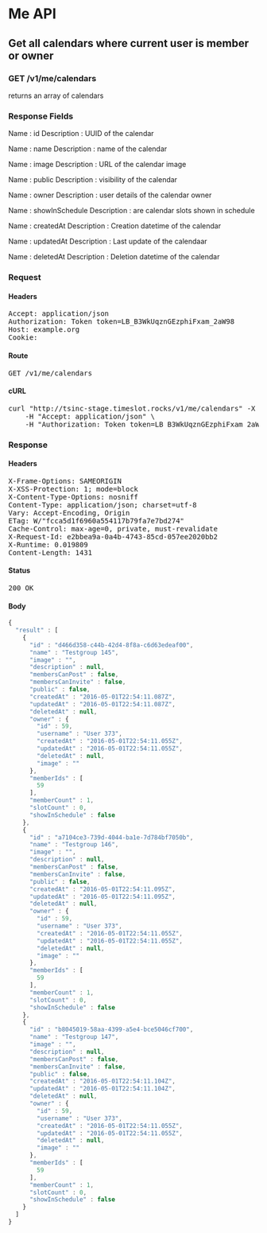 # Me API

## Get all calendars where current user is member or owner

### GET /v1/me/calendars

returns an array of calendars

### Response Fields

Name : id
Description : UUID of the calendar

Name : name
Description : name of the calendar

Name : image
Description : URL of the calendar image

Name : public
Description : visibility of the calendar

Name : owner
Description : user details of the calendar owner

Name : showInSchedule
Description : are calendar slots shown in schedule

Name : createdAt
Description : Creation datetime of the calendar

Name : updatedAt
Description : Last update of the calendaar

Name : deletedAt
Description : Deletion datetime of the calendar

### Request

#### Headers

<pre>Accept: application/json
Authorization: Token token=LB_B3WkUqznGEzphiFxam_2aW98
Host: example.org
Cookie: </pre>

#### Route

<pre>GET /v1/me/calendars</pre>

#### cURL

<pre class="request">curl &quot;http://tsinc-stage.timeslot.rocks/v1/me/calendars&quot; -X GET \
	-H &quot;Accept: application/json&quot; \
	-H &quot;Authorization: Token token=LB_B3WkUqznGEzphiFxam_2aW98&quot;</pre>

### Response

#### Headers

<pre>X-Frame-Options: SAMEORIGIN
X-XSS-Protection: 1; mode=block
X-Content-Type-Options: nosniff
Content-Type: application/json; charset=utf-8
Vary: Accept-Encoding, Origin
ETag: W/&quot;fcca5d1f6960a554117b79fa7e7bd274&quot;
Cache-Control: max-age=0, private, must-revalidate
X-Request-Id: e2bbea9a-0a4b-4743-85cd-057ee2020bb2
X-Runtime: 0.019809
Content-Length: 1431</pre>

#### Status

<pre>200 OK</pre>

#### Body

```javascript
{
  "result" : [
    {
      "id" : "d466d358-c44b-42d4-8f8a-c6d63edeaf00",
      "name" : "Testgroup 145",
      "image" : "",
      "description" : null,
      "membersCanPost" : false,
      "membersCanInvite" : false,
      "public" : false,
      "createdAt" : "2016-05-01T22:54:11.087Z",
      "updatedAt" : "2016-05-01T22:54:11.087Z",
      "deletedAt" : null,
      "owner" : {
        "id" : 59,
        "username" : "User 373",
        "createdAt" : "2016-05-01T22:54:11.055Z",
        "updatedAt" : "2016-05-01T22:54:11.055Z",
        "deletedAt" : null,
        "image" : ""
      },
      "memberIds" : [
        59
      ],
      "memberCount" : 1,
      "slotCount" : 0,
      "showInSchedule" : false
    },
    {
      "id" : "a7104ce3-739d-4044-ba1e-7d784bf7050b",
      "name" : "Testgroup 146",
      "image" : "",
      "description" : null,
      "membersCanPost" : false,
      "membersCanInvite" : false,
      "public" : false,
      "createdAt" : "2016-05-01T22:54:11.095Z",
      "updatedAt" : "2016-05-01T22:54:11.095Z",
      "deletedAt" : null,
      "owner" : {
        "id" : 59,
        "username" : "User 373",
        "createdAt" : "2016-05-01T22:54:11.055Z",
        "updatedAt" : "2016-05-01T22:54:11.055Z",
        "deletedAt" : null,
        "image" : ""
      },
      "memberIds" : [
        59
      ],
      "memberCount" : 1,
      "slotCount" : 0,
      "showInSchedule" : false
    },
    {
      "id" : "b8045019-58aa-4399-a5e4-bce5046cf700",
      "name" : "Testgroup 147",
      "image" : "",
      "description" : null,
      "membersCanPost" : false,
      "membersCanInvite" : false,
      "public" : false,
      "createdAt" : "2016-05-01T22:54:11.104Z",
      "updatedAt" : "2016-05-01T22:54:11.104Z",
      "deletedAt" : null,
      "owner" : {
        "id" : 59,
        "username" : "User 373",
        "createdAt" : "2016-05-01T22:54:11.055Z",
        "updatedAt" : "2016-05-01T22:54:11.055Z",
        "deletedAt" : null,
        "image" : ""
      },
      "memberIds" : [
        59
      ],
      "memberCount" : 1,
      "slotCount" : 0,
      "showInSchedule" : false
    }
  ]
}
```
